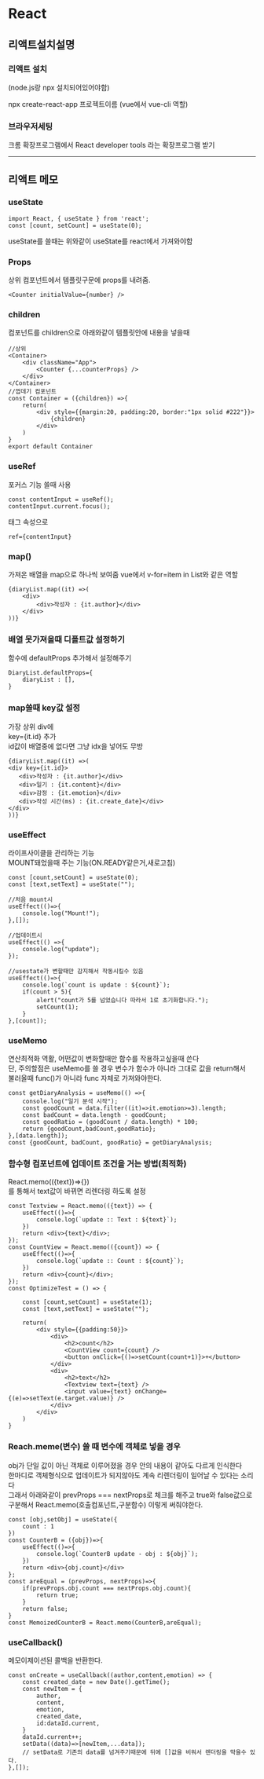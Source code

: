 # React

## 리액트설치설명

### 리액트 설치
(node.js랑 npx 설치되어있어야함)

npx create-react-app 프로젝트이름
(vue에서 vue-cli 역할)

### 브라우저세팅
크롬 확장프로그램에서
React developer tools 라는 확장프로그램 받기

---------

## 리액트 메모

### useState
```
import React, { useState } from 'react';
const [count, setCount] = useState(0);
```
useState를 쓸때는 위와같이 useState를 react에서 가져와야함

### Props

상위 컴포넌트에서 템플릿구문에 props를 내려줌.
```
<Counter initialValue={number} />
```
### children
컴포넌트를 children으로 아래와같이 템플릿안에 내용을 넣을때
```
//상위
<Container>
    <div className="App">
        <Counter {...counterProps} />
    </div>
</Container>
//껍데기 컴포넌트
const Container = ({children}) =>{
    return(
        <div style={{margin:20, padding:20, border:"1px solid #222"}}>
            {children}
        </div>
    )
}
export default Container
```

### useRef
포커스 기능 쓸때 사용
```
const contentInput = useRef();
contentInput.current.focus();
```
태그 속성으로
```
ref={contentInput}
```
### map()
가져온 배열을 map으로 하나씩 보여줌
vue에서 v-for=item in List와 같은 역할
```
{diaryList.map((it) =>(
    <div>
        <div>작성자 : {it.author}</div>
    </div>
))}
```
### 배열 못가져올때 디폴트값 설정하기
함수에 defaultProps 추가해서 설정해주기
```
DiaryList.defaultProps={
    diaryList : [],
}
```
### map쓸때 key값 설정
가장 상위 div에  
 key={it.id} 추가  
 id값이 배열중에 없다면 그냥 idx을 넣어도 무방  
 ```
{diaryList.map((it) =>(
<div key={it.id}>
    <div>작성자 : {it.author}</div>
    <div>일기 : {it.content}</div>
    <div>감정 : {it.emotion}</div>
    <div>작성 시간(ms) : {it.create_date}</div>
</div>
))}
```
### useEffect
라이프사이클을 관리하는 기능  
MOUNT돼었을때 주는 기능(ON.READY같은거,새로고침)  
```
const [count,setCount] = useState(0);
const [text,setText] = useState("");

//처음 mount시
useEffect(()=>{
    console.log("Mount!");
},[]);

//업데이트시
useEffect(() =>{
    console.log("update");
});

//usestate가 변할때만 감지해서 작동시킬수 있음
useEffect(()=>{
    console.log(`count is update : ${count}`);
    if(count > 5){
        alert("count가 5를 넘었습니다 따라서 1로 초기화합니다.");
        setCount(1);
    }
},[count]);
```
### useMemo
연산최적화 역활, 어떤값이 변화할때만 함수를 작용하고싶을때 쓴다  
단, 주의할점은 useMemo를 쓸 경우 변수가 함수가 아니라 그대로 값을 return해서  
불러올때 func()가 아니라 func 자체로 가져와야한다.
```
const getDiaryAnalysis = useMemo(() =>{
    console.log("일기 분석 시작");
    const goodCount = data.filter((it)=>it.emotion>=3).length;
    const badCount = data.length - goodCount;
    const goodRatio = (goodCount / data.length) * 100;
    return {goodCount,badCount,goodRatio};
},[data.length]);
const {goodCount, badCount, goodRatio} = getDiaryAnalysis;
```

### 함수형 컴포넌트에 업데이트 조건을 거는 방법(최적화)
React.memo(({text})=>{})  
를 통해서 text값이 바뀌면 리렌더링 하도록 설정
```
const Textview = React.memo(({text}) => {
    useEffect(()=>{
        console.log(`update :: Text : ${text}`);
    })
    return <div>{text}</div>;
});
const CountView = React.memo(({count}) => {
    useEffect(()=>{
        console.log(`update :: Count : ${count}`);
    })
    return <div>{count}</div>;
});
const OptimizeTest = () => {

    const [count,setCount] = useState(1);
    const [text,setText] = useState("");

    return(
        <div style={{padding:50}}>
            <div>
                <h2>count</h2>
                <CountView count={count} />
                <button onClick={()=>setCount(count+1)}>+</button>
            </div>
            <div>
                <h2>text</h2>
                <Textview text={text} />
                <input value={text} onChange={(e)=>setText(e.target.value)} />
            </div>
        </div>
    )
}
```

### Reach.meme(변수) 쓸 때 변수에 객체로 넣을 경우
obj가 단일 값이 아닌 객체로 이루어졌을 경우 안의 내용이 같아도 다르게 인식한다  
한마디로 객체형식으로 업데이트가 되지않아도 계속 리렌더링이 일어날 수 있다는 소리다  
그래서 아래와같이 prevProps === nextProps로 체크를 해주고 true와 false값으로 구분해서
React.memo(호출컴포넌트,구분함수) 이렇게 써줘야한다.
```
const [obj,setObj] = useState({
    count : 1
})
const CounterB = ({obj})=>{
    useEffect(()=>{
        console.log(`CounterB update - obj : ${obj}`);
    })
    return <div>{obj.count}</div>
};
const areEqual = (prevProps, nextProps)=>{
    if(prevProps.obj.count === nextProps.obj.count){
        return true;
    }
    return false;
}
const MemoizedCounterB = React.memo(CounterB,areEqual);
```

### useCallback()
메모이제이션된 콜백을 반환한다.
```
const onCreate = useCallback((author,content,emotion) => {
    const created_date = new Date().getTime();
    const newItem = {
        author,
        content,
        emotion,
        created_date,
        id:dataId.current,
    }
    dataId.current++;
    setData((data)=>[newItem,...data]);
    // setData로 기존의 data를 넘겨주기때문에 뒤에 []값을 비워서 렌더링을 막을수 있다.
},[]);
```